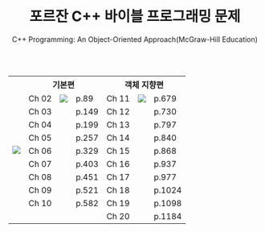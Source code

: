 <h1 align="center">포르잔 C++ 바이블 프로그래밍 문제</h1>

<p align="center">C++ Programming: An Object-Oriented Approach(McGraw-Hill Education)</p>

<br /><br />

<!-- <p align="center"><a href="https://www.hanbit.co.kr/store/books/look.php?p_code=B1851418066"><img src="https://www.hanbit.co.kr/data/books/B1851418066_l.jpg" /></a></p> -->

<!-- <a href="{링크}" target="3776AB"><img src="https://img.shields.io/badge/{업데이트일}up-171515?style=flat-square&logo=Github&logoColor=white"/></a> -->

<table align="center">
  <tr>
    <th rowspan="11">
      <a href="https://www.hanbit.co.kr/store/books/look.php?p_code=B1851418066"><img src="https://www.hanbit.co.kr/data/books/B1851418066_l.jpg" /></a>
    </th>
    <th colspan="3">기본편</th>
    <th colspan="3">객체 지향편</th>
  </tr>
  <tr>
    <!--   기본편   -->
    <td>Ch 02</td>
    <td><a href="https://github.com/kimbank/Forouzan-Cpp-Bible/blob/main/_solutions/Chapter02/01.cpp" target="3776AB"><img src="https://img.shields.io/badge/20220415up-171515?style=flat-square&logo=Github&logoColor=white"/></a></td>
    <td>p.89</td>
    <!--   객체 지향편   -->
    <td>Ch 11</td>
    <td><a href="링크" target="3776AB"><img src="https://img.shields.io/badge/00000000up-171515?style=flat-square&logo=Github&logoColor=white"/></a></td>
    <td>p.679</td>
  </tr>
  <tr>
    <!--   기본편   -->
    <td>Ch 03</td>
    <td></td>
    <td>p.149</td>
    <!--   객체 지향편   -->
    <td>Ch 12</td>
    <td></td>
    <td>p.730</td>
  </tr>
  <tr>
    <!--   기본편   -->
    <td>Ch 04</td>
    <td></td>
    <td>p.199</td>
    <!--   객체 지향편   -->
    <td>Ch 13</td>
    <td></td>
    <td>p.797</td>
  </tr>
  <tr>
    <!--   기본편   -->
    <td>Ch 05</td>
    <td></td>
    <td>p.257</td>
    <!--   객체 지향편   -->
    <td>Ch 14</td>
    <td></td>
    <td>p.840</td>
  </tr>
  <tr>
    <!--   기본편   -->
    <td>Ch 06</td>
    <td></td>
    <td>p.329</td>
    <!--   객체 지향편   -->
    <td>Ch 15</td>
    <td></td>
    <td>p.868</td>
  </tr>
  <tr>
    <!--   기본편   -->
    <td>Ch 07</td>
    <td></td>
    <td>p.403</td>
    <!--   객체 지향편   -->
    <td>Ch 16</td>
    <td></td>
    <td>p.937</td>
  </tr>
  <tr>
    <!--   기본편   -->
    <td>Ch 08</td>
    <td></td>
    <td>p.451</td>
    <!--   객체 지향편   -->
    <td>Ch 17</td>
    <td></td>
    <td>p.977</td>
  </tr>
  <tr>
    <!--   기본편   -->
    <td>Ch 09</td>
    <td></td>
    <td>p.521</td>
    <!--   객체 지향편   -->
    <td>Ch 18</td>
    <td></td>
    <td>p.1024</td>
  </tr>
  <tr>
    <!--   기본편   -->
    <td>Ch 10</td>
    <td></td>
    <td>p.582</td>
    <!--   객체 지향편   -->
    <td>Ch 19</td>
    <td></td>
    <td>p.1098</td>
  </tr>
    <!--   기본편   -->
    <td></td>
    <td></td>
    <td></td>
    <!--   객체 지향편   -->
    <td>Ch 20</td>
    <td></td>
    <td>p.1184</td>
  </tr>
</table>
